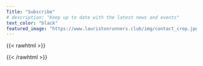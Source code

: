 ```yaml
---
Title: "Subscribe"
# description: "Keep up to date with the latest news and events"
text_color: "black"
featured_image: "https://www.lauristonrunners.club/img/contact_crop.jpg"
---
```


{{< rawhtml >}}

  <div id="ff-compose"></div>
  <script async defer src="https://formfacade.com/include/100007711420660464761/form/1FAIpQLSeb2q_AcrbkRYgVzBlSZUOVXWohv-qOMdAR4CC_6k42PhJwQw/clean.js?div=ff-compose"></script>

{{< /rawhtml >}}

